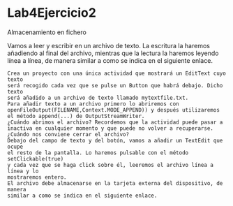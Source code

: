 # Lab4Ejercicio2
Almacenamiento en fichero

Vamos a leer y escribir en un archivo de texto. La escritura la haremos añadiendo 
al final del archivo, mientras que la lectura la haremos leyendo línea a línea, de 
manera similar a como se indica en el siguiente enlace.

    Crea un proyecto con una única actividad que mostrará un EditText cuyo texto 
    será recogido cada vez que se pulse un Button que habrá debajo. Dicho texto 
    será añadido a un archivo de texto llamado mytextfile.txt. 
    Para añadir texto a un archivo primero lo abriremos con 
    openFileOutput(FILENAME,Context.MODE_APPEND)) y después utilizaremos 
    el método append(...) de OutputStreamWriter.
    ¿Cuándo abrimos el archivo? Recordemos que la actividad puede pasar a
    inactiva en cualquier momento y que puede no volver a recuperarse. 
    ¿Cuándo nos conviene cerrar el archivo?
    Debajo del campo de texto y del botón, vamos a añadir un TextEdit que ocupe 
    el resto de la pantalla. Lo haremos pulsable con el método setClickable(true)
    y cada vez que se haga click sobre él, leeremos el archivo línea a línea y lo
    mostraremos entero.
    El archivo debe almacenarse en la tarjeta externa del dispositivo, de manera 
    similar a como se indica en el siguiente enlace.
